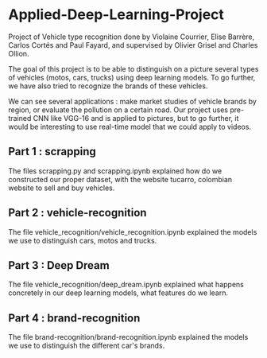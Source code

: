 # Applied-Deep-Learning-Project

Project of Vehicle type recognition done by Violaine Courrier, Elise Barrère, Carlos Cortés and Paul Fayard, and supervised by Olivier Grisel and Charles Ollion.

The goal of this project is to be able to distinguish on a picture several types of vehicles (motos, cars, trucks) using deep learning models.
To go further, we have also tried to recognize the brands of these vehicles.

We can see several applications : make market studies of vehicle brands by region, or evaluate the pollution on a certain road.
Our project uses pre-trained CNN like VGG-16 and is applied to pictures, but to go further, it would be interesting to use real-time model that we could apply to videos.

## Part 1 : scrapping

The files scrapping.py and scrapping.ipynb explained how do we constructed our proper dataset, with the website tucarro, colombian website to sell and buy vehicles.

## Part 2 : vehicle-recognition

The file vehicle_recognition/vehicle_recognition.ipynb explained the models we use to distinguish cars, motos and trucks.

## Part 3 : Deep Dream 

The file vehicle_recognition/deep_dream.ipynb explained what happens concretely in our deep learning models, what features do we learn.

## Part 4 : brand-recognition

The file brand-recognition/brand-recognition.ipynb explained the models we use to distinguish the different car's brands. 


